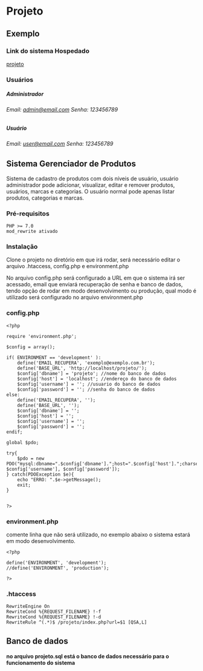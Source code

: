 # Projeto

## Exemplo

### Link do sistema Hospedado

[projeto](http://projeto.gvpadilha.com.br)

### Usuários
##### Administrador
###### Email: admin@email.com Senha: 123456789
##### Usuário
###### Email: user@email.com Senha: 123456789


## Sistema Gerenciador de Produtos

Sistema de cadastro de produtos com dois níveis de usuário, usuário administrador pode adicionar, visualizar, editar e remover produtos, usuários, marcas e categorias. O usuário normal pode apenas listar produtos, categorias e marcas.

### Pré-requisitos


```
PHP >= 7.0
mod_rewrite ativado
```

### Instalação

Clone o projeto no diretório em que irá rodar, será necessário editar o arquivo .htaccess, config.php e environment.php


No arquivo config.php será configurado a URL em que o sistema irá ser acessado, email que enviará recuperação de senha e banco de dados, tendo opção de rodar em modo desenvolvimento ou produção, qual modo é utilizado será configurado no arquivo environment.php 

### config.php

```
<?php

require 'environment.php';

$config = array();

if( ENVIRONMENT == 'development' ):
    define('EMAIL_RECUPERA', 'exemplo@exemplo.com.br');
    define('BASE_URL', 'http://localhost/projeto/'); 
    $config['dbname'] = 'projeto'; //nome do banco de dados
    $config['host'] = 'localhost'; //endereço do banco de dados
    $config['username'] = ''; //usuario do banco de dados
    $config['password'] = ''; //senha do banco de dados
else:
    define('EMAIL_RECUPERA', '');
    define('BASE_URL', '');
    $config['dbname'] = '';
    $config['host'] = '';
    $config['username'] = '';
    $config['password'] = '';
endif;

global $pdo;

try{
    $pdo = new PDO("mysql:dbname=".$config['dbname'].";host=".$config['host'].";charset=utf8", $config['username'], $config['password']);
} catch(PDOException $e){
    echo "ERRO: ".$e->getMessage();
    exit;
}


?>

```

### environment.php

comente linha que não será utilizado, no exemplo abaixo o sistema estará em modo desenvolvimento.

```
<?php

define('ENVIRONMENT', 'development');
//define('ENVIRONMENT', 'production');

?>
```

### .htaccess

```
RewriteEngine On
RewriteCond %{REQUEST_FILENAME} !-f
RewriteCond %{REQUEST_FILENAME} !-d
RewriteRule ^(.*)$ /projeto/index.php?url=$1 [QSA,L]

```


## Banco de dados

#### no arquivo projeto.sql está o banco de dados necessário para o funcionamento do sistema

